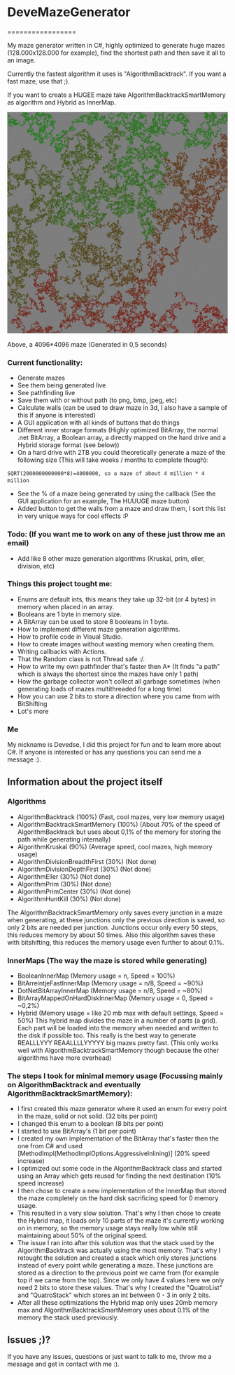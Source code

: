 # DeveMazeGenerator
=================

My maze generator written in C#, highly optimized to generate huge mazes (128.000x128.000 for example), find the shortest path and then save it all to an image.

Currently the fastest algorithm it uses is "AlgorithmBacktrack". If you want a fast maze, use that ;).

If you want to create a HUGEE maze take AlgorithmBacktrackSmartMemory as algorithm and Hybrid as InnerMap.

![Maze](maze.png)

Above, a 4096*4096 maze (Generated in 0,5 seconds)

### Current functionality:
* Generate mazes
* See them being generated live
* See pathfinding live
* Save them with or without path (to png, bmp, jpeg, etc)
* Calculate walls (can be used to draw maze in 3d, I also have a sample of this if anyone is interested)
* A GUI application with all kinds of buttons that do things
* Different inner storage formats (Highly optimized BitArray, the normal .net BitArray, a Boolean array, a directly mapped on the hard drive and a Hybrid storage format (see below))
* On a hard drive with 2TB you could theoretically generate a maze of the following size (This will take weeks / months to complete though):
```
SQRT(2000000000000*8)=4000000, so a maze of about 4 million * 4 million
```
* See the % of a maze being generated by using the callback (See the GUI application for an example, The HUUUGE maze button)
* Added button to get the walls from a maze and draw them, I sort this list in very unique ways for cool effects :P

### Todo: (If you want me to work on any of these just throw me an email)
* Add like 8 other maze generation algorithms (Kruskal, prim, eller, division, etc)

### Things this project tought me:
* Enums are default ints, this means they take up 32-bit (or 4 bytes) in memory when placed in an array.
* Booleans are 1 byte in memory size.
* A BitArray can be used to store 8 booleans in 1 byte.
* How to implement different maze generation algorithms.
* How to profile code in Visual Studio.
* How to create images without wasting memory when creating them.
* Writing callbacks with Actions.
* That the Random class is not Thread safe :/.
* How to write my own pathfinder that's faster then A* (It finds "a path" which is always the shortest since the mazes have only 1 path)
* How the garbage collector won't collect all garbage sometimes (when generating loads of mazes multithreaded for a long time)
* How you can use 2 bits to store a direction where you came from with BitShifting
* Lot's more

### Me
My nickname is Devedse, I did this project for fun and to learn more about C#. If anyone is interested or has any questions you can send me a message :).

## Information about the project itself

### Algorithms
* AlgorithmBacktrack (100%) (Fast, cool mazes, very low memory usage)
* AlgorithmBacktrackSmartMemory (100%) (About 70% of the speed of AlgorithmBacktrack but uses about 0,1% of the memory for storing the path while generating internally)
* AlgorithmKruskal (90%) (Average speed, cool mazes, high memory usage)
* AlgorithmDivisionBreadthFirst (30%) (Not done)
* AlgorithmDivisionDepthFirst (30%) (Not done)
* AlgorithmEller (30%) (Not done)
* AlgorithmPrim (30%) (Not done)
* AlgorithmPrimCenter (30%) (Not done)
* AlgorithmHuntKill (30%) (Not done)

The AlgorithmBacktrackSmartMemory only saves every junction in a maze when generating, at these junctions only the previous direction is saved, so only 2 bits are needed per junction. Junctions occur only every 50 steps, this reduces memory by about 50 times. Also this algorithm saves these with bitshifting, this reduces the memory usage even further to about 0.1%.

### InnerMaps (The way the maze is stored while generating)
* BooleanInnerMap (Memory usage = n, Speed = 100%)
* BitArreintjeFastInnerMap (Memory usage = n/8, Speed = ~90%)
* DotNetBitArrayInnerMap (Memory usage = n/8, Speed = ~80%)
* BitArrayMappedOnHardDiskInnerMap (Memory usage = 0, Speed = ~0,2%)
* Hybrid (Memory usage = like 20 mb max with default settings, Speed = 50%)
This hybrid map divides the maze in a number of parts (a grid). Each part will be loaded into the memory when needed and written to the disk if possible too. This really is the best way to generate REALLLYYY REAALLLLYYYYY big mazes pretty fast. (This only works well with AlgorithmBacktrackSmartMemory though because the other algorithms have more overhead)

### The steps I took for minimal memory usage (Focussing mainly on AlgorithmBacktrack and eventually AlgorithmBacktrackSmartMemory):
* I first created this maze generator where it used an enum for every point in the maze, solid or not solid. (32 bits per point)
* I changed this enum to a boolean (8 bits per point)
* I started to use BitArray's (1 bit per point)
* I created my own implementation of the BitArray that's faster then the one from C# and used [MethodImpl(MethodImplOptions.AggressiveInlining)] (20% speed increase)
* I optimized out some code in the AlgorithmBacktrack class and started using an Array which gets reused for finding the next destination (10% speed increase)
* I then chose to create a new implementation of the InnerMap that stored the maze completely on the hard disk sacrificing speed for 0 memory usage.
* This resulted in a very slow solution. That's why I then chose to create the Hybrid map, it loads only 10 parts of the maze it's currently working on in memory, so the memory usage stays really low while still maintaining about 50% of the original speed.
* The issue I ran into after this solution was that the stack used by the AlgorithmBacktrack was actually using the most memory. That's why I retought the solution and created a stack which only stores junctions instead of every point while generating a maze. These junctions are stored as a direction to the previous point we came from (for example top if we came from the top). Since we only have 4 values here we only need 2 bits to store these values. That's why I created the "QuatroList" and "QuatroStack" which stores an int between 0 - 3 in only 2 bits.
* After all these optimizations the Hybrid map only uses 20mb memory max and AlgorithmBacktrackSmartMemory uses about 0.1% of the memory the stack used previously.

## Issues ;)?
If you have any issues, questions or just want to talk to me, throw me a message and get in contact with me :).